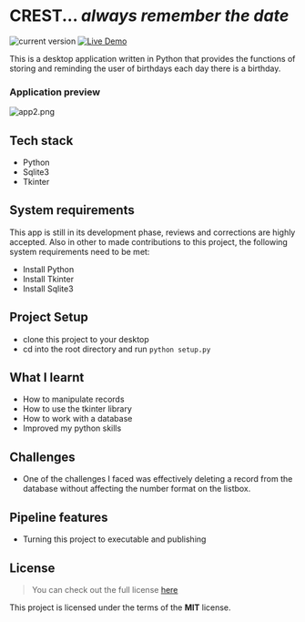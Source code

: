 CREST... *always remember the date*
=====================
![current version](https://img.shields.io/badge/version-1.0-green.svg) [![Live Demo](https://img.shields.io/badge/demo-online-green.svg)]()

This is a desktop application written in Python that provides the functions of storing and reminding the user of birthdays each day there is a birthday.

### Application preview


![app2.png](https://cdn.hashnode.com/res/hashnode/image/upload/v1609690013386/ngsnCFGKh.png)


## Tech stack
- Python
- Sqlite3
- Tkinter

## System requirements
This app is still in its development phase, reviews and corrections are highly accepted.
Also in other to made contributions to this project, the following system requirements need to be met:

- Install Python
- Install Tkinter 
- Install Sqlite3

## Project Setup
- clone this project to your desktop
- cd into the root directory and run `python setup.py`

## What I learnt
- How to manipulate records
- How to use the tkinter library
- How to work with a database
- Improved my python skills

## Challenges
- One of the challenges I faced was effectively deleting a  record from the database without affecting the number format on the listbox.

## Pipeline features
- Turning this project to executable and publishing

## License
>You can check out the full license [here](https://github.com/IgorAntun/node-chat/blob/master/LICENSE)

This project is licensed under the terms of the **MIT** license.
